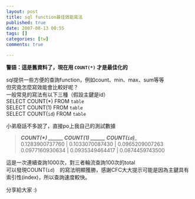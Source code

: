 ```yaml
---
layout: post
title: sql function最佳效能寫法
published: true
date: 2007-08-13 00:55
tags: []
categories: [tw]
comments: true

---
```

**警語：這是舊資料了，現在用 `COUNT(*)` 才是最佳化的**

sql提供一些方便的查詢function，例如count、min、max、sum等等  
但究竟怎麼寫效能會比較好呢？  
一般常見的寫法有以下三種（假設主鍵是id）  
SELECT COUNT(*) FROM `table`  
SELECT COUNT(1) FROM `table`  
SELECT COUNT(`id`) FROM `table`  
  
小弟廢話不多說了，直接po上我自己的測試數據  

> 

> ___COUNT(*) ______ COUNT(1) ______ COUNT(`id`)____  
> 0.1283900737760 | 0.1033070087430 | 0.0965209007263  
> 0.0977160930634 | 0.0935349464417 | 0.0874459743500

  
這是一次連續查詢1000次，對三者輪流查詢100次的total  
可以發現COUNT(`id`)　的寫法明顯獲勝，感謝CFC大大提示可能是因為主鍵具有索引性(index)，所以查詢速度較快。  
  
分享給大家 :)

